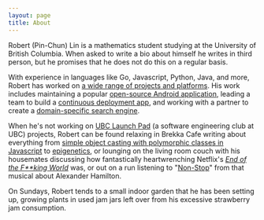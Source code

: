 ```yaml
---
layout: page
title: About
---
```


Robert (Pin-Chun) Lin is a mathematics student studying at the University of British Columbia. When asked to write a bio about himself he writes in third person, but he promises that he does not do this on a regular basis.

With experience in languages like Go, Javascript, Python, Java, and more, Robert has worked on [a wide range of projects and platforms](https://bobheadxi.github.io/projects/). His work includes maintaining a popular [open-source Android application](https://bobheadxi.github.io/r-android-appstore/), leading a team to build a [continuous deployment app](https://bobheadxi.github.io/inertia/), and working with a partner to create a [domain-specific search engine](https://bobheadxi.github.io/sleuth/).

When he's not working on [UBC Launch Pad](https://github.com/ubclaunchpad) (a software engineering club at UBC) projects, Robert can be found relaxing in Brekka Cafe writing about everything from [simple object casting with polymorphic classes in Javascript](https://bobheadxi.github.io/object-casting-in-javascript/) to [epigenetics](https://bobheadxi.github.io/unique-sequences/), or lounging on the living room couch with his housemates discussing how fantastically heartwrenching Netflix's [*End of the F\*\*king World*](http://www.imdb.com/title/tt6257970/) was, or out on a run listening to "[Non-Stop](https://www.youtube.com/watch?v=q9iLfPP4Ps8)" from that musical about Alexander Hamilton.

On Sundays, Robert tends to a small indoor garden that he has been setting up, growing plants in used jam jars left over from his excessive strawberry jam consumption.
